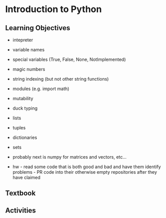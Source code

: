 # Introduction to Python

## Learning Objectives

* intepreter
* variable names
* special variables (True, False, None, NotImplemented)
* magic numbers
* string indexing (but not other string functions)
* modules (e.g. import math)
* mutability
* duck typing
* lists
* tuples
* dictionaries
* sets
* probably next is numpy for matrices and vectors, etc...

* hw - read some code that is both good and bad and have them identify problems - PR code into their otherwise empty repositories after they have claimed

## Textbook

## Activities

